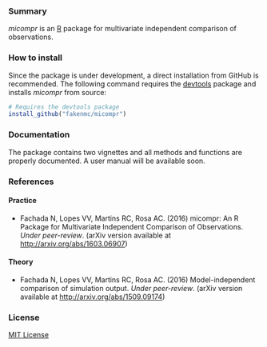 ### Summary

_micompr_ is an [R] package for multivariate independent comparison of
observations.

### How to install

Since the package is under development, a direct installation from GitHub is
recommended. The following command requires the [devtools] package and installs
_micompr_ from source:

```R
# Requires the devtools package
install_github("fakenmc/micompr")
```

### Documentation

The package contains two vignettes and all methods and functions are properly
documented. A user manual will be available soon.

### References

#### Practice

* Fachada N, Lopes VV, Martins RC, Rosa AC. (2016) micompr: An R Package for
Multivariate Independent Comparison of Observations. *Under peer-review*. (arXiv
version available at http://arxiv.org/abs/1603.06907)

#### Theory

* Fachada N, Lopes VV, Martins RC, Rosa AC. (2016) Model-independent
comparison of simulation output. *Under peer-review*. (arXiv version available
at http://arxiv.org/abs/1509.09174)

### License

[MIT License](LICENSE)

[R]: https://www.r-project.org/
[devtools]: https://cran.r-project.org/web/packages/devtools/index.html

